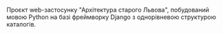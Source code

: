 Проєкт web-застосунку "Архітектура старого Львова", побудований мовою Python на базі фреймворку Django з однорівневою структурою каталогів.
